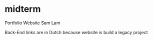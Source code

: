 # midterm
Portfolio Website Sam Lam


Back-End links are in Dutch because website is build a legacy project
